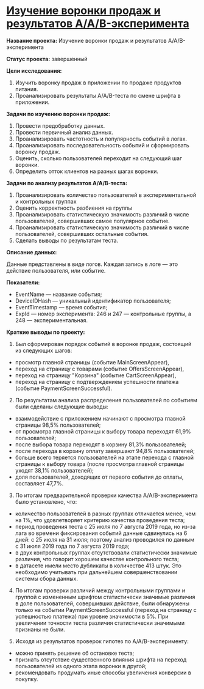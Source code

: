 # [Изучение воронки продаж и результатов A/A/B-эксперимента](https://github.com/AnnaBulkina/Data-Analytics-Projects/blob/main/DA_Funnel-AAB/funnel-and-a-a-b-test.ipynb "Изучение воронки продаж и результатов A/A/B-эксперимент")

**Название проекта:** Изучение воронки продаж и результатов A/A/B-эксперимента

**Статус проекта:** завершенный

**Цели исследования:**
1. Изучить воронку продаж в приложении по продаже продуктов питания.
2. Проанализировать результаты A/A/B-теста по смене шрифта в приложении.

**Задачи по изучению воронки продаж:**
1. Провести предобработку данных.
2. Провести первичный анализ данных.
3. Проанализировать частотность и популярность событий в логах.
4. Проанализировать последовательность событий и сформировать воронку продаж.
5. Оценить, сколько пользователей переходит на следующий шаг воронки.
6. Определить отток клиентов на разных шагах воронки.

**Задачи по анализу результатов A/A/B-теста:**
1. Проанализировать количество пользователей в экспериментальной и контрольных группах
2. Оценить корректность разбиения на группы
3. Проанализировать статистическую значимость различий в числе пользователей, совершивших самое популярное событие.
4. Проанализировать статистическую значимость различий в числе пользователей, совершивших остальные события.
5. Сделать выводы по результатам теста.

**Описание данных:**

Данные представлены в виде логов. Каждая запись в логе — это действие пользователя, или событие.

**Показатели:**
- EventName — название события;
- DeviceIDHash — уникальный идентификатор пользователя;
- EventTimestamp — время события;
- ExpId — номер эксперимента: 246 и 247 — контрольные группы, а 248 — экспериментальная.

**Краткие выводы по проекту:**

1. Был сформирован порядок событий в воронке продаж, состоящий из следующих шагов:
- просмотр главной страницы (событие MainScreenAppear),
- переход на страницу с товарами (событие OffersScreenAppear),
- переход на страницу "Корзина" (событие CartScreenAppear),
- переход на страницу с подтверждением успешности платежа (событие PaymentScreenSuccessful).

2. По результатам анализа распределения пользователей по событиям были сделаны следующие выводы:
- взаимодействие с приложением начинают с просмотра главной страницы 98,5% пользователей;
- от просмотра главной страницы к выбору товара переходят 61,9% пользователей;
- после выбора товара переходят в корзину 81,3% пользователей;
- после перехода в корзину оплату завершают 94,8% пользователей;
- больше всего теряется пользователей на этапе перехода с главной страницы к выбору товара (после просмотра главной страницы уходят 38,1% пользователей);
- доля пользователей, доходящих от первого события до оплаты, составляет 47,7%.

3. По итогам предварительной проверки качества A/A/B-эксперимента было установлено, что:
- количество пользователей в разных группах отличается менее, чем на 1%, что удовлетворяет критерию качества проведения теста;
- период проведения теста с 25 июля по 7 августа 2019 года, но из-за лага во времени фиксирования событий данные сдвинулись на 6 дней: с 25 июля на 31 июля; поэтому анализ проводился по данным с 31 июля 2019 года по 7 августа 2019 года;
- в двух контрольных группах отсутствовали статистически значимые различия, что говорит хорошем качестве контрольного теста;
- в датасете имели место дубликаты в количестве 413 штук. Это необходимо учитывать при дальнейшем совершенствовании системы сбора данных.

4. По итогам проверки различий между контрольными группами и группой с измененным шрифтом статистически значимые различия в доле пользователей, совершивших действие, были обнаружены только на событии PaymentScreenSuccessful (переход на страницу с успешностью платежа) при уровне значимости в 5%. При увеличении точности теста различия статистически значимыми признаны не были.

5. Исходя из результатов проверок гипотез по A/A/B-эксперименту:
- можно принять решение об остановке теста;
- признать отсутствие существенного влияния шрифта на переход пользователей из одного этапа воронки в другой;
- рекомендовать продумать иные способы увеличения конверсии в покупку.
